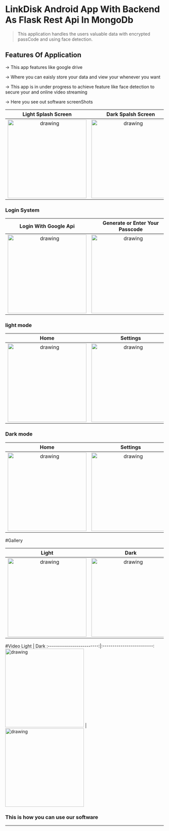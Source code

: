 # LinkDisk Android App With Backend As Flask Rest Api In MongoDb


>This application handles the users valuable data with encrypted passCode and using face detection.




>



## Features Of Application

&rarr; This app features like google drive

&rarr; Where you can eaisly store your data and view your whenever you want

&rarr; This app is in under progress to achieve feature like face detection to secure your and online video streaming


&rarr; Here you see out software screenShots 





   Light Splash Screen             |  Dark Spalsh Screen
 :-------------------------:|:-------------------------:
  <img src="images/light_s.jpeg" alt="drawing" width="250"/>  | <img src="images/splash.jpeg" alt="drawing" width="250"/>
 



### Login System



 Login With Google Api             |  Generate or Enter Your Passcode
 :-------------------------:|:-------------------------:
  <img src="images/google_login.jpeg" alt="drawing" width="250"/>  | <img src="images/pass.jpeg" alt="drawing" width="250"/>
 



### light mode

Home             |  Settings         |  Add
:-------------------------:|:-------------------------:|:-------------------------:
 <img src="images/home.jpeg" alt="drawing" width="250"/>  | <img src="images/settings.jpeg" alt="drawing" width="250"/> | <img src="images/upload.jpeg" alt="drawing" width="250"/>


### Dark  mode

Home             |  Settings         |  Add
:-------------------------:|:-------------------------:|:-------------------------:
 <img src="images/light_h.jpeg" alt="drawing" width="250"/>  | <img src="images/light_st.jpeg" alt="drawing" width="250"/> | <img src="images/light_u.jpeg" alt="drawing" width="250"/>



#Gallery

Light            |  Dark
:-------------------------:|:-------------------------:
 <img src="images/light_g.jpeg" alt="drawing" width="250"/>  | <img src="images/gal.jpeg" alt="drawing" width="250"/>
 
 
 #Video 
 Light            |  Dark
 :-------------------------:|:-------------------------:
  <img src="images/v_l.jpeg" alt="drawing" width="250"/>  | <img src="images/v_d.jpeg" alt="drawing" width="250"/>








### This is how you can use our software


***
